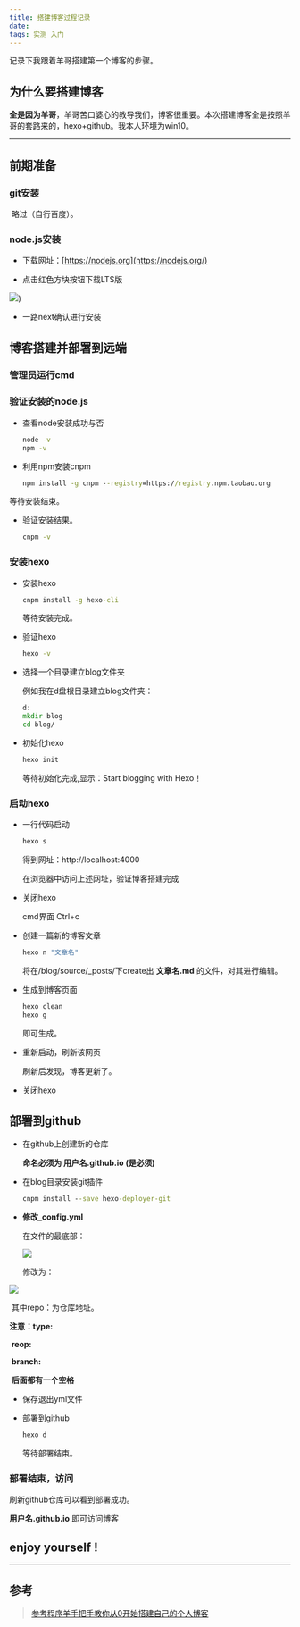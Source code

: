 ```yaml
---
title: 搭建博客过程记录
date: 
tags: 实测 入门
---
```


记录下我跟着羊哥搭建第一个博客的步骤。

<!--more-->

## 为什么要搭建博客

​	**全是因为羊哥**，羊哥苦口婆心的教导我们，博客很重要。本次搭建博客全是按照羊哥的套路来的，hexo+github。我本人环境为win10。

---

## 前期准备

### git安装

​	略过（自行百度）。

### node.js安装

* 下载网址：[https://nodejs.org](https://nodejs.org/)

* 点击红色方块按钮下载LTS版

![](https://raw.githubusercontent.com/weiyueqiang/pictures/master/搭建博客过程记录/搭建博客过程记录1.png?token=ALPSGWYYLQMXQYVDWT3QSDS5EMDGK))

* 一路next确认进行安装

## 博客搭建并部署到远端

### 管理员运行cmd

### 验证安装的node.js

* 查看node安装成功与否

  ~~~cmd
  node -v
  npm -v
  ~~~

* 利用npm安装cnpm

  ~~~cmd
  npm install -g cnpm --registry=https://registry.npm.taobao.org
  ~~~

等待安装结束。

* 验证安装结果。

  ~~~cmd
  cnpm -v
  ~~~

### 安装hexo

* 安装hexo

  ```cmd
  cnpm install -g hexo-cli
  ```

  等待安装完成。

* 验证hexo

  ```cmd
  hexo -v
  ```

* 选择一个目录建立blog文件夹

  例如我在d盘根目录建立blog文件夹：

  ```cmd
  d:
  mkdir blog
  cd blog/
  ```

* 初始化hexo

  ```cmd
  hexo init
  ```

  等待初始化完成,显示：Start blogging with Hexo！

### 启动hexo

* 一行代码启动

  ```cmd
  hexo s
  ```

  得到网址：http://localhost:4000

  在浏览器中访问上述网址，验证博客搭建完成

* 关闭hexo

  cmd界面   Ctrl+c

* 创建一篇新的博客文章

  ```cmd
  hexo n "文章名"
  ```

  将在/blog/source/_posts/下create出  **文章名.md**  的文件，对其进行编辑。

* 生成到博客页面

  ```cmd
  hexo clean
  hexo g
  ```

  即可生成。

* 重新启动，刷新该网页

  刷新后发现，博客更新了。

* 关闭hexo

## 部署到github

* 在github上创建新的仓库

  **命名必须为    用户名.github.io  (是必须)**

* 在blog目录安装git插件

  ```cmd
  cnpm install --save hexo-deployer-git
  ```

* **修改_config.yml**

  在文件的最底部：

  ![](https://github.com/weiyueqiang/pictures/raw/master/搭建博客过程记录/搭建博客过程记录2.png)

  修改为：

  

![](https://github.com/weiyueqiang/pictures/raw/master/搭建博客过程记录/搭建博客过程记录2.png?raw=true)

​	其中repo：为仓库地址。

**注意：type:**

​				**reop:**

​				**branch:**

​	**后面都有一个空格**

* 保存退出yml文件

* 部署到github

  ```cmd
  hexo d
  ```

  等待部署结束。

### 部署结束，访问

刷新github仓库可以看到部署成功。

**用户名.github.io**  即可访问博客



## enjoy yourself !

---

## 参考

>  [参考程序羊手把手教你从0开始搭建自己的个人博客](<https://www.bilibili.com/video/av44544186?t=1108>)     